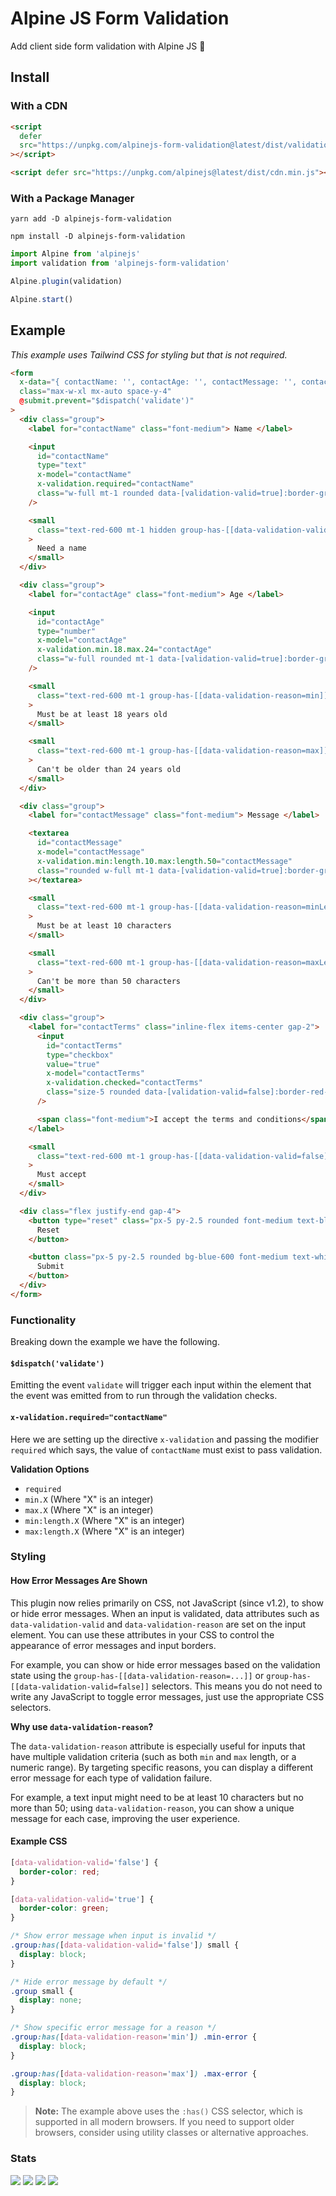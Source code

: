 # Alpine JS Form Validation

Add client side form validation with Alpine JS 🎉

## Install

### With a CDN

```html
<script
  defer
  src="https://unpkg.com/alpinejs-form-validation@latest/dist/validation.min.js"
></script>

<script defer src="https://unpkg.com/alpinejs@latest/dist/cdn.min.js"></script>
```

### With a Package Manager

```shell
yarn add -D alpinejs-form-validation

npm install -D alpinejs-form-validation
```

```js
import Alpine from 'alpinejs'
import validation from 'alpinejs-form-validation'

Alpine.plugin(validation)

Alpine.start()
```

## Example

_This example uses Tailwind CSS for styling but that is not required._

```html
<form
  x-data="{ contactName: '', contactAge: '', contactMessage: '', contactTerms: false }"
  class="max-w-xl mx-auto space-y-4"
  @submit.prevent="$dispatch('validate')"
>
  <div class="group">
    <label for="contactName" class="font-medium"> Name </label>

    <input
      id="contactName"
      type="text"
      x-model="contactName"
      x-validation.required="contactName"
      class="w-full mt-1 rounded data-[validation-valid=true]:border-green-500 data-[validation-valid=false]:border-red-500"
    />

    <small
      class="text-red-600 mt-1 hidden group-has-[[data-validation-valid=false]]:block"
    >
      Need a name
    </small>
  </div>

  <div class="group">
    <label for="contactAge" class="font-medium"> Age </label>

    <input
      id="contactAge"
      type="number"
      x-model="contactAge"
      x-validation.min.18.max.24="contactAge"
      class="w-full rounded mt-1 data-[validation-valid=true]:border-green-500 data-[validation-valid=false]:border-red-500"
    />

    <small
      class="text-red-600 mt-1 group-has-[[data-validation-reason=min]]:block hidden"
    >
      Must be at least 18 years old
    </small>

    <small
      class="text-red-600 mt-1 group-has-[[data-validation-reason=max]]:block hidden"
    >
      Can't be older than 24 years old
    </small>
  </div>

  <div class="group">
    <label for="contactMessage" class="font-medium"> Message </label>

    <textarea
      id="contactMessage"
      x-model="contactMessage"
      x-validation.min:length.10.max:length.50="contactMessage"
      class="rounded w-full mt-1 data-[validation-valid=true]:border-green-500 data-[validation-valid=false]:border-red-500"
    ></textarea>

    <small
      class="text-red-600 mt-1 group-has-[[data-validation-reason=minLength]]:block hidden"
    >
      Must be at least 10 characters
    </small>

    <small
      class="text-red-600 mt-1 group-has-[[data-validation-reason=maxLength]]:block hidden"
    >
      Can't be more than 50 characters
    </small>
  </div>

  <div class="group">
    <label for="contactTerms" class="inline-flex items-center gap-2">
      <input
        id="contactTerms"
        type="checkbox"
        value="true"
        x-model="contactTerms"
        x-validation.checked="contactTerms"
        class="size-5 rounded data-[validation-valid=false]:border-red-500"
      />

      <span class="font-medium">I accept the terms and conditions</span>
    </label>

    <small
      class="text-red-600 mt-1 group-has-[[data-validation-valid=false]]:block hidden"
    >
      Must accept
    </small>
  </div>

  <div class="flex justify-end gap-4">
    <button type="reset" class="px-5 py-2.5 rounded font-medium text-blue-600">
      Reset
    </button>

    <button class="px-5 py-2.5 rounded bg-blue-600 font-medium text-white">
      Submit
    </button>
  </div>
</form>
```

### Functionality

Breaking down the example we have the following.

#### `$dispatch('validate')`

Emitting the event `validate` will trigger each input within the element that
the event was emitted from to run through the validation checks.

#### `x-validation.required="contactName"`

Here we are setting up the directive `x-validation` and passing the modifier
`required` which says, the value of `contactName` must exist to pass validation.

**Validation Options**

- `required`
- `min.X` (Where "X" is an integer)
- `max.X` (Where "X" is an integer)
- `min:length.X` (Where "X" is an integer)
- `max:length.X` (Where "X" is an integer)

### Styling

#### How Error Messages Are Shown

This plugin now relies primarily on CSS, not JavaScript (since v1.2), to show or
hide error messages. When an input is validated, data attributes such as
`data-validation-valid` and `data-validation-reason` are set on the input
element. You can use these attributes in your CSS to control the appearance of
error messages and input borders.

For example, you can show or hide error messages based on the validation state
using the `group-has-[[data-validation-reason=...]]` or
`group-has-[[data-validation-valid=false]]` selectors. This means you do not
need to write any JavaScript to toggle error messages, just use the appropriate
CSS selectors.

**Why use `data-validation-reason`?**

The `data-validation-reason` attribute is especially useful for inputs that have
multiple validation criteria (such as both `min` and `max` length, or a numeric
range). By targeting specific reasons, you can display a different error message
for each type of validation failure.

For example, a text input might need to be at least 10 characters but no more
than 50; using `data-validation-reason`, you can show a unique message for each
case, improving the user experience.

#### Example CSS

```css
[data-validation-valid='false'] {
  border-color: red;
}

[data-validation-valid='true'] {
  border-color: green;
}

/* Show error message when input is invalid */
.group:has([data-validation-valid='false']) small {
  display: block;
}

/* Hide error message by default */
.group small {
  display: none;
}

/* Show specific error message for a reason */
.group:has([data-validation-reason='min']) .min-error {
  display: block;
}

.group:has([data-validation-reason='max']) .max-error {
  display: block;
}
```

> **Note:** The example above uses the `:has()` CSS selector, which is supported
> in all modern browsers. If you need to support older browsers, consider using
> utility classes or alternative approaches.


### Stats

![](https://img.shields.io/bundlephobia/min/alpinejs-form-validation)
![](https://img.shields.io/npm/v/alpinejs-form-validation)
![](https://img.shields.io/npm/dt/alpinejs-form-validation)
![](https://img.shields.io/github/license/markmead/alpinejs-form-validation)
```

